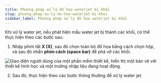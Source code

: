 ```yaml
---
title: Phương pháp xử lý đồ họa waterjet bị khối
slug: phuong-phap-xu-ly-do-hoa-waterjet-bi-khoi
sidebar_label: Phương pháp xử lý đồ họa waterjet bị khối
---
```


Khi xử lý water jet, nếu phát hiện mẫu water jet bị thành các khối, có thể thực hiện theo các bước sau:

1. Nhập phím tắt **X (X)**, sau đó chọn toàn bộ đồ họa bằng cách chọn hộp, và sau đó nhấn **phím cách (space bar)** để phá vỡ các khối.

![Giao diện người dùng của một phần mềm thiết kế, hiển thị một bản vẽ với thiết kế hình học và một trường nhập liệu đang hoạt động.](https://storage.googleapis.com/jegavn_kb/images/6364651288314202953878025.png)

2. Sau đó, thực hiện theo các bước thông thường để xử lý water jet.